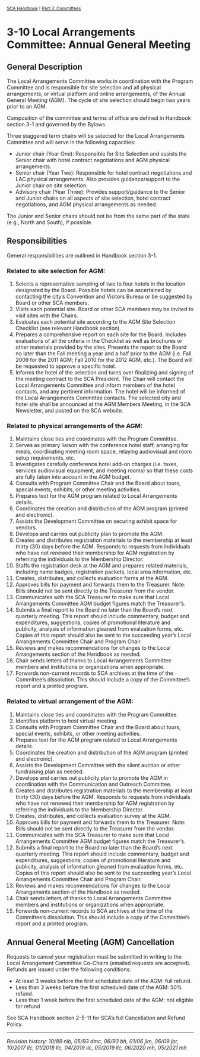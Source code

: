 <sup>[SCA Handbook](/sca-handbook/index.html) | [Part 3: Committees](../03_committees/index.html)</sup> 

# 3-10 Local Arrangements Committee: Annual General Meeting

## General Description

The Local Arrangements Committee works in coordination with the Program Committee and is responsible for site selection and all physical arrangements, or virtual platform and online arrangements, of the Annual General Meeting (AGM). The cycle of site selection should begin two years prior to an AGM.

Composition of the committee and terms of office are defined in Handbook section 3-1 and governed by the Bylaws.

Three staggered term chairs will be selected for the Local Arrangements Committee and will serve in the following capacities:
- Junior chair (Year One): Responsible for Site Selection and assists the Senior chair with hotel contract negotiations and AGM physical arrangements.
- Senior chair (Year Two): Responsible for hotel contract negotiations and LAC physical arrangements. Also provides guidance/support to the Junior chair on site selection.
- Advisory chair (Year Three): Provides support/guidance to the Senior and Junior chairs on all aspects of site selection, hotel contract negotiations, and AGM physical arrangements as needed.

The Junior and Senior chairs should not be from the same part of the state (e.g., North and South), if possible.

## Responsibilities

General responsibilities are outlined in Handbook section 3-1.

### Related to site selection for AGM:
1. Selects a representative sampling of two to four hotels in the location designated by the Board. Possible hotels can be ascertained by contacting the city’s Convention and Visitors Bureau or be suggested by Board or other SCA members.
2. Visits each potential site. Board or other SCA members may be invited to visit sites with the Chairs.
3. Evaluates each potential site according to the AGM Site Selection Checklist (see relevant Handbook section).
4. Prepares a comprehensive report on each site for the Board. Includes evaluations of all the criteria in the Checklist as well as brochures or other materials provided by the sites. Presents the report to the Board no later than the Fall meeting a year and a half prior to the AGM (i.e. Fall 2009 for the 2011 AGM; Fall 2010 for the 2012 AGM, etc.). The Board will be requested to approve a specific hotel.
5. Informs the hotel of the selection and turns over finalizing and signing of the meeting contract to the SCA President. The Chair will contact the Local Arrangements Committee and inform members of the hotel contacts, and any pertinent information. The hotel will be informed of the Local Arrangements Committee contacts. The selected city and hotel site shall be announced at the AGM Members Meeting, in the SCA Newsletter, and posted on the SCA website.

### Related to physical arrangements of the AGM:
1. Maintains close ties and coordinates with the Program Committee.
2. Serves as primary liaison with the conference hotel staff, arranging for meals, coordinating meeting room space, relaying audiovisual and room setup requirements, etc.
3. Investigates carefully conference hotel add-on charges (i.e. taxes, services audiovisual equipment, and meeting rooms) so that these costs are fully taken into account in the AGM budget.
4. Consults with Program Committee Chair and the Board about tours, special events, exhibits, or other meeting activities.
5. Prepares text for the AGM program related to Local Arrangements details.
6. Coordinates the creation and distribution of the AGM program (printed and electronic). 
7. Assists the Development Committee on securing exhibit space for vendors.
8. Develops and carries out publicity plan to promote the AGM.
9. Creates and distributes registration materials to the membership at least thirty (30) days before the AGM. Responds to requests from individuals who have not renewed their membership for AGM registration by referring the individuals to the Membership Director.
10. Staffs the registration desk at the AGM and prepares related materials, including name badges, registration packets, local area information, etc.
11.	Creates, distributes, and collects evaluation forms at the AGM.
12.	Approves bills for payment and forwards them to the Treasurer. Note: Bills should not be sent directly to the Treasurer from the vendor.
13.	Communicates with the SCA Treasurer to make sure that Local Arrangements Committee AGM budget figures match the Treasurer’s.
14.	Submits a final report to the Board no later than the Board’s next quarterly meeting. This report should include commentary, budget and expenditures, suggestions, copies of promotional literature and publicity, analysis of information gleaned from evaluation forms, etc. Copies of this report should also be sent to the succeeding year’s Local Arrangements Committee Chair and Program Chair.
15.	Reviews and makes recommendations for changes to the Local Arrangements section of the Handbook as needed.
16.	Chair sends letters of thanks to Local Arrangements Committee members and institutions or organizations when appropriate.
17.	Forwards non-current records to SCA archives at the time of the Committee’s dissolution. This should include a copy of the Committee’s report and a printed program.

### Related to virtual arrangement of the AGM:
1.	Maintains close ties and coordinates with the Program Committee.
2.	Identifies platform to host virtual meeting.
3.	Consults with Program Committee Chair and the Board about tours, special events, exhibits, or other meeting activities.
4.	Prepares text for the AGM program related to Local Arrangements details.
5.	Coordinates the creation and distribution of the AGM program (printed and electronic).
6.	Assists the Development Committee with the silent auction or other fundraising plan as needed.
7.	Develops and carries out publicity plan to promote the AGM in coordination with the Communication and Outreach Committee.
8.	Creates and distributes registration materials to the membership at least thirty (30) days before the AGM. Responds to requests from individuals who have not renewed their membership for AGM registration by referring the individuals to the Membership Director.
9.	Creates, distributes, and collects evaluation survey at the AGM.
10.	Approves bills for payment and forwards them to the Treasurer. Note: Bills should not be sent directly to the Treasurer from the vendor.
11.	Communicates with the SCA Treasurer to make sure that Local Arrangements Committee AGM budget figures match the Treasurer’s.
12.	Submits a final report to the Board no later than the Board’s next quarterly meeting. This report should include commentary, budget and expenditures, suggestions, copies of promotional literature and publicity, analysis of information gleaned from evaluation forms, etc. Copies of this report should also be sent to the succeeding year’s Local Arrangements Committee Chair and Program Chair.
13.	Reviews and makes recommendations for changes to the Local Arrangements section of the Handbook as needed.
14.	Chair sends letters of thanks to Local Arrangements Committee members and institutions or organizations when appropriate.
15.	Forwards non‐current records to SCA archives at the time of the Committee’s dissolution. This should include a copy of the Committee’s report and a printed program.

## Annual General Meeting (AGM) Cancellation

Requests to cancel your registration must be submitted in writing to the Local Arrangement Committee Co-Chairs (emailed requests are accepted). Refunds are issued under the following conditions:
- At least 3 weeks before the first scheduled date of the AGM: full refund. 
- Less than 3 weeks before the first scheduled date of the AGM: 50% refund.
- Less than 1 week before the first scheduled date of the AGM: not eligible for refund

See SCA Handbook section 2-5-11 for SCA’s full Cancellation and Refund Policy.

***

_Revision history: 10/89 nlb, 05/93 dmc, 06/93 bh, 01/06 jlm, 06/09 jbr, 10/2017 llc, 01/2018 llc, 04/2019 llc, 05/2019 llc, 06/2020 mh, 05/2021 mh_
